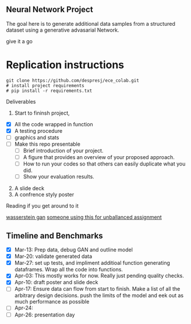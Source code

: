 ## Neural Network Project

The goal here is to generate additional data samples from a structured dataset using a generative advasarial Network. 

give it a go

# Replication instructions

```
git clone https://github.com/despresj/ece_colab.git
# install project requirements
# pip install -r requirements.txt
```

Deliverables

1. Start to fininsh project, 
- [x] All the code wrapped in function
- [x] A testing procedure
- [ ] graphics and stats
- [ ] Make this repo presentable
	- [ ] Brief introduction of your project.
	- [ ] A figure that provides an overview of your proposed approach.
	- [ ] How to run your codes so that others can easily duplicate what you did.
	- [ ] Show your evaluation results.
2. A slide deck
3. A confrence styly poster

Reading if you get around to it

[wasserstein gan](https://www.alexirpan.com/2017/02/22/wasserstein-gan.html)
[someone using this for unballanced assignment](https://www.toptal.com/machine-learning/generative-adversarial-networks)

## Timeline and Benchmarks

- [x]  Mar-13: Prep data, debug GAN and outline model
- [x]  Mar-20: validate generated data
- [x]  Mar-27: set up tests, and impliment additioal function generating dataframes. Wrap all the code into functions. 
- [x]  Apr-03: This mostly works for now. Really just pending quality checks.
- [x]  Apr-10: draft poster and slide deck
- [ ]  Apr-17: Ensure data can flow from start to finish. Make a list of all the arbitrary design decisions. push the limits of the model and eek out as much performance as possible
- [ ]  Apr-24: 
- [ ]  Apr-26: presentation day
